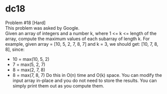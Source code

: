 # dc18
Problem #18 [Hard] \
This problem was asked by Google. \
Given an array of integers and a number k, where 1 <= k <= length of the array, compute the maximum values of each subarray of length k.  For example, given array = [10, 5, 2, 7, 8, 7] and k = 3, we should get: [10, 7, 8, 8], since:
  - 10 = max(10, 5, 2)
  - 7 = max(5, 2, 7)
  - 8 = max(2, 7, 8)
  - 8 = max(7, 8, 7)
Do this in O(n) time and O(k) space. You can modify the input array in-place and you do not need to store the results. You can simply print them out as you compute them.
